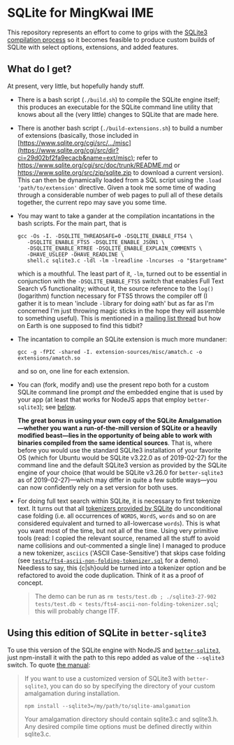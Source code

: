 

# SQLite for MingKwai IME

This repository represents an effort to come to grips with the [SQLite3 compilation
process](https://www.sqlite.org/howtocompile.html) so it becomes feasible to produce custom builds of SQLite
with select options, extensions, and added features.

## What do I get?

At present, very little, but hopefully handy stuff.

* There is a bash script (`./build.sh`) to compile the SQLite engine itself; this produces an executable for
  the SQLite command line utility that knows about all the (very little) changes to SQLite that are made
  here.

* There is another bash script (`./build-extensions.sh`) to build a number of extensions (basically, those
  included in
  [https://www.sqlite.org/cgi/src/.../misc](https://www.sqlite.org/cgi/src/dir?ci=29d02bf2fa9ecacb&name=ext/misc);
  refer to https://www.sqlite.org/cgi/src/doc/trunk/README.md or https://www.sqlite.org/src/zip/sqlite.zip
  to download a current version). This can then be dynamically loaded from a SQL script using the
  `.load 'path/to/extension'` directive. Given a took me some time of wading through a considerable number
  of web pages to pull all of these details together, the current repo may save you some time.

* You may want to take a gander at the compilation incantations in the bash scripts. For the main part,
	that is

	```
	gcc -Os -I. -DSQLITE_THREADSAFE=0 -DSQLITE_ENABLE_FTS4 \
	   -DSQLITE_ENABLE_FTS5 -DSQLITE_ENABLE_JSON1 \
	   -DSQLITE_ENABLE_RTREE -DSQLITE_ENABLE_EXPLAIN_COMMENTS \
	   -DHAVE_USLEEP -DHAVE_READLINE \
	   shell.c sqlite3.c -ldl -lm -lreadline -lncurses -o "$targetname"
	```

	which is a mouthful. The least part of it, `-lm`, turned out to be essential in conjunction with the
	`-DSQLITE_ENABLE_FTS5` switch that enables Full Text Search v5 functionality; without it, the source
	reference to the `log()` (logarithm) function necessary for FTS5 throws the compiler off (I gather it is
	to mean 'include `-l`ibrary for doing `m`ath' but as far as I'm concerned I'm just throwing magic sticks
	in the hope they will assemble to something useful). This is mentioned in a [mailing list
	thread](https://www.mail-archive.com/sqlite-users@mailinglists.sqlite.org/msg93715.html) but how on Earth
	is one supposed to find this tidbit?

* The incantation to compile an SQLite extension is much more mundaner:

	```
	gcc -g -fPIC -shared -I. extension-sources/misc/amatch.c -o extensions/amatch.so
	```

	and so on, one line for each extension.

* You can (fork, modify and) use the present repo both for a custom SQLite command line prompt *and* the
  embedded engine that is used by your app (at least that works for NodeJS apps that employ
  `better-sqlite3`); see [below](#using-this-edition-of-sqlite-in-better-sqlite3).

	**The great bonus in using your own copy of the SQLite Amalgamation—whether you want a run-of-the-mill
	version of SQLite or a heavily modified beast—lies in the opportunity of being able to work with binaries
	compiled from the same identical sources**. That is, where before you would use the standard SQLite3
	installation of your favorite OS (which for Ubuntu would be SQLite v3.22.0 as of 2019-02-27) for the
	command line and the default SQLite3 version as provided by the SQLite engine of your choice (that would
	be SQLite v3.26.0 for `better-sqlite3` as of 2019-02-27)—which may differ in quite a few subtle ways—you
	can now confidently rely on a set version for both uses.

* For doing full text search within SQLite, it is necessary to first tokenize text. It turns out that all
  [tokenizers provided by SQLite](https://www.sqlite.org/fts5.html#tokenizers) do unconditional case folding
  (i.e. all occurrences of `WORDS`, `WordS`, `words` and so on are considered equivalent and turned to
  all-lowercase `words`). This is what you want most of the time, but not all of the time. Using very
  primitive tools (read: I copied the relevant source, renamed all the stuff to avoid name collisions and
  out-commented a single line) I managed to produce a new tokenizer, `asciics` ('ASCII Case-Sensitive') that
  skips case folding (see
  [`tests/fts4-ascii-non-folding-tokenizer.sql`](https://github.com/loveencounterflow/sqlite-for-mingkwai-ime/blob/master/tests/fts4-ascii-non-folding-tokenizer.sql)
  for a demo). Needless to say, this {c|sh}ould be turned into a tokenizer option and be refactored to avoid
  the code duplication. Think of it as a proof of concept.

  > The demo can be run as `rm tests/test.db ; ./sqlite3-27-902 tests/test.db <
  > tests/fts4-ascii-non-folding-tokenizer.sql`; this will probably change ITF.

## Using this edition of SQLite in `better-sqlite3`

To use this version of the SQLite engine with NodeJS and [`better-sqlite3`](https://github.com/JoshuaWise),
just npm-install it with the path to this repo added as value of the `--sqlite3` switch. To quote [the
manual](https://github.com/JoshuaWise/better-sqlite3/blob/master/docs/compilation.md):

> If you want to use a customized version of SQLite3 with `better-sqlite3`, you can do so by specifying the
> directory of your custom amalgamation during installation.
>
> `npm install --sqlite3=/my/path/to/sqlite-amalgamation`
>
> Your amalgamation directory should contain sqlite3.c and sqlite3.h. Any desired compile time options must
> be defined directly within sqlite3.c.


